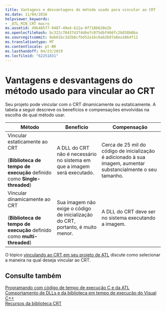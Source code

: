 ```yaml
---
title: Vantagens e desvantagens do método usado para vincular ao CRT
ms.date: 11/04/2016
helpviewer_keywords:
- _ATL_MIN_CRT macro
ms.assetid: 49b485f7-9487-49e4-b12a-0f710b620e2b
ms.openlocfilehash: bc322c704374374d6e7c075dbf466fc2b038b0ba
ms.sourcegitcommit: 0ab61bc3d2b6cfbd52a16c6ab2b97a8ea1864f12
ms.translationtype: MT
ms.contentlocale: pt-BR
ms.lasthandoff: 04/23/2019
ms.locfileid: "62251831"
---
```

# <a name="benefits-and-tradeoffs-of-the-method-used-to-link-to-the-crt"></a>Vantagens e desvantagens do método usado para vincular ao CRT

Seu projeto pode vincular com o CRT dinamicamente ou estaticamente. A tabela a seguir descreve os benefícios e compensações envolvidas na escolha de qual método usar.

|Método|Benefício|Compensação|
|------------|-------------|--------------|
|Vincular estaticamente ao CRT<br /><br /> (**Biblioteca de tempo de execução** definido como **Single-threaded**)|A DLL do CRT não é necessário no sistema em que a imagem será executado.|Cerca de 25 mil do código de inicialização é adicionado à sua imagem, aumentar substancialmente o seu tamanho.|
|Vincular dinamicamente ao CRT<br /><br /> (**Biblioteca de tempo de execução** definido como **multi-threaded**)|Sua imagem não exige o código de inicialização do CRT, portanto, é muito menor.|A DLL do CRT deve ser no sistema executando a imagem.|

O tópico [vinculando ao CRT em seu projeto de ATL](../atl/linking-to-the-crt-in-your-atl-project.md) discute como selecionar a maneira na qual deseja vincular ao CRT.

## <a name="see-also"></a>Consulte também

[Programando com código de tempo de execução C e da ATL](../atl/programming-with-atl-and-c-run-time-code.md)<br/>
[Comportamento de DLLs e da biblioteca em tempo de execução do Visual C++](../build/run-time-library-behavior.md)<br/>
[Recursos da biblioteca CRT](../c-runtime-library/crt-library-features.md)
